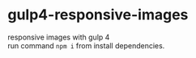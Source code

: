 # gulp4-responsive-images
responsive images with gulp 4 <br>
run command <code>npm i</code> from install dependencies.
